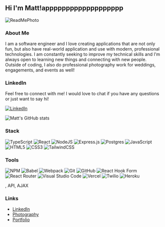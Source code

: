 ## Hi I'm Matt!appppppppppppppppppp


![ReadMePhoto](https://user-images.githubusercontent.com/113474295/224591655-dd427c4d-686f-41e2-b38e-45629ec12c48.png)

### About Me

I am a software engineer and I love creating applications that are not only fun, but also have real-world application and use with modern, professional technologies. I am constantly seeking to improve my technical skills and I'm always open to learning new things and connecting with new people. Outside of coding, I also do professional photography work for weddings, engagements, and events as well!

### LinkedIn

Feel free to connect with me! I would love to chat if you have any questions or just want to say hi!

[![LinkedIn](https://img.shields.io/badge/linkedin-%230077B5.svg?style=for-the-badge&logo=linkedin&logoColor=white)
](https://www.linkedin.com/in/matthew-cha/)

![Matt's GitHub stats](https://github-readme-stats.vercel.app/api?username=matt-cha&theme=algolia&show_icons=true&hide=contribs)

### Stack
![TypeScript](https://img.shields.io/badge/typescript-%23007ACC.svg?style=for-the-badge&logo=typescript&logoColor=white)
![React](https://img.shields.io/badge/react-%2320232a.svg?style=for-the-badge&logo=react&logoColor=%2361DAFB) ![NodeJS](https://img.shields.io/badge/node.js-6DA55F?style=for-the-badge&logo=node.js&logoColor=white)
 ![Express.js](https://img.shields.io/badge/express.js-%23404d59.svg?style=for-the-badge&logo=express&logoColor=%2361DAFB)
 ![Postgres](https://img.shields.io/badge/postgres-%23316192.svg?style=for-the-badge&logo=postgresql&logoColor=white)
 ![JavaScript](https://img.shields.io/badge/javascript-%23323330.svg?style=for-the-badge&logo=javascript&logoColor=%23F7DF1E)
 ![HTML5](https://img.shields.io/badge/html5-%23E34F26.svg?style=for-the-badge&logo=html5&logoColor=white)
 ![CSS3](https://img.shields.io/badge/css3-%231572B6.svg?style=for-the-badge&logo=css3&logoColor=white)
![TailwindCSS](https://img.shields.io/badge/tailwindcss-%2338B2AC.svg?style=for-the-badge&logo=tailwind-css&logoColor=white)

### Tools
 ![NPM](https://img.shields.io/badge/NPM-%23CB3837.svg?style=for-the-badge&logo=npm&logoColor=white)
 ![Babel](https://img.shields.io/badge/Babel-F9DC3e?style=for-the-badge&logo=babel&logoColor=black)
 ![Webpack](https://img.shields.io/badge/webpack-%238DD6F9.svg?style=for-the-badge&logo=webpack&logoColor=black)
 ![Git](https://img.shields.io/badge/git-%23F05033.svg?style=for-the-badge&logo=git&logoColor=white)
 ![GitHub](https://img.shields.io/badge/github-%23121011.svg?style=for-the-badge&logo=github&logoColor=white)
![React Hook Form](https://img.shields.io/badge/React%20Hook%20Form-%23EC5990.svg?style=for-the-badge&logo=reacthookform&logoColor=white)
![React Router](https://img.shields.io/badge/React_Router-CA4245?style=for-the-badge&logo=react-router&logoColor=white)
![Visual Studio Code](https://img.shields.io/badge/Visual%20Studio%20Code-0078d7.svg?style=for-the-badge&logo=visual-studio-code&logoColor=white)
![Vercel](https://img.shields.io/badge/Vercel-000000?style=for-the-badge&logo=vercel&logoColor=white)
![Twilio](https://img.shields.io/badge/Twilio-F22F46?style=for-the-badge&logo=Twilio&logoColor=white)
![Heroku](https://img.shields.io/badge/Heroku-430098?style=for-the-badge&logo=heroku&logoColor=white)


, API, AJAX

### Links

- [LinkedIn](https://www.linkedin.com/in/matthew-cha/)
- [Photography](https://matthewcha.pixieset.com/)
- [Portfolio](https://portfolio-website-6yix1ze6w-matt-cha.vercel.app/)

